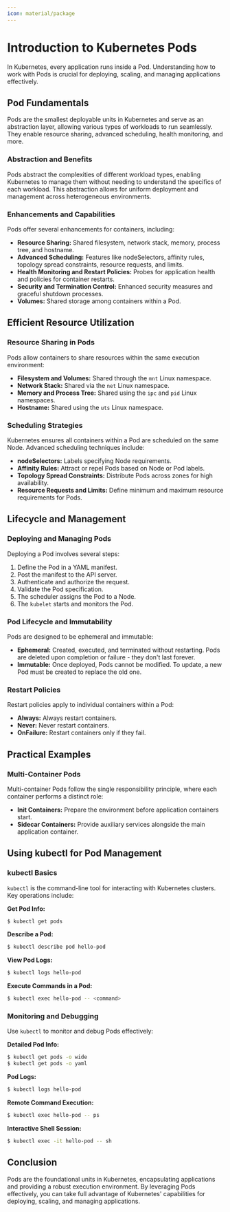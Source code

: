 ```yaml
---
icon: material/package
---
```


# Introduction to Kubernetes Pods

In Kubernetes, every application runs inside a Pod. Understanding how to work with Pods is crucial for deploying, scaling, and managing applications effectively.

## Pod Fundamentals

Pods are the smallest deployable units in Kubernetes and serve as an abstraction layer, allowing various types of workloads to run seamlessly. They enable resource sharing, advanced scheduling, health monitoring, and more.

<h3>Abstraction and Benefits</h3>

Pods abstract the complexities of different workload types, enabling Kubernetes to manage them without needing to understand the specifics of each workload. This abstraction allows for uniform deployment and management across heterogeneous environments.

<h3>Enhancements and Capabilities</h3>

Pods offer several enhancements for containers, including:

- **Resource Sharing:** Shared filesystem, network stack, memory, process tree, and hostname.
- **Advanced Scheduling:** Features like nodeSelectors, affinity rules, topology spread constraints, resource requests, and limits.
- **Health Monitoring and Restart Policies:** Probes for application health and policies for container restarts.
- **Security and Termination Control:** Enhanced security measures and graceful shutdown processes.
- **Volumes:** Shared storage among containers within a Pod.

## Efficient Resource Utilization

<h3>Resource Sharing in Pods</h3>

Pods allow containers to share resources within the same execution environment:

- **Filesystem and Volumes:** Shared through the `mnt` Linux namespace.
- **Network Stack:** Shared via the `net` Linux namespace.
- **Memory and Process Tree:** Shared using the `ipc` and `pid` Linux namespaces.
- **Hostname:** Shared using the `uts` Linux namespace.

<h3>Scheduling Strategies</h3>

Kubernetes ensures all containers within a Pod are scheduled on the same Node. Advanced scheduling techniques include:

- **nodeSelectors:** Labels specifying Node requirements.
- **Affinity Rules:** Attract or repel Pods based on Node or Pod labels.
- **Topology Spread Constraints:** Distribute Pods across zones for high availability.
- **Resource Requests and Limits:** Define minimum and maximum resource requirements for Pods.

## Lifecycle and Management

<h3>Deploying and Managing Pods</h3>

Deploying a Pod involves several steps:

1. Define the Pod in a YAML manifest.
2. Post the manifest to the API server.
3. Authenticate and authorize the request.
4. Validate the Pod specification.
5. The scheduler assigns the Pod to a Node.
6. The `kubelet` starts and monitors the Pod.

<h3>Pod Lifecycle and Immutability</h3>

Pods are designed to be ephemeral and immutable:

- **Ephemeral:** Created, executed, and terminated without restarting. Pods are deleted upon completion or failure - they don't last forever.
- **Immutable:** Once deployed, Pods cannot be modified. To update, a new Pod must be created to replace the old one.

<h3>Restart Policies</h3>

Restart policies apply to individual containers within a Pod:

- **Always:** Always restart containers.
- **Never:** Never restart containers.
- **OnFailure:** Restart containers only if they fail.

## Practical Examples

<h3>Multi-Container Pods</h3>

Multi-container Pods follow the single responsibility principle, where each container performs a distinct role:

- **Init Containers:** Prepare the environment before application containers start.
- **Sidecar Containers:** Provide auxiliary services alongside the main application container.

## Using kubectl for Pod Management

<h3>kubectl Basics</h3>

`kubectl` is the command-line tool for interacting with Kubernetes clusters. Key operations include:

**Get Pod Info:**
  ```sh
  $ kubectl get pods
  ```
**Describe a Pod:**
  ```sh
  $ kubectl describe pod hello-pod
  ```
**View Pod Logs:**
  ```sh
  $ kubectl logs hello-pod
  ```
**Execute Commands in a Pod:**
  ```sh
  $ kubectl exec hello-pod -- <command>
  ```

<h3>Monitoring and Debugging</h3>

Use `kubectl` to monitor and debug Pods effectively:

**Detailed Pod Info:**
  ```sh
  $ kubectl get pods -o wide
  $ kubectl get pods -o yaml
  ```
**Pod Logs:**
  ```sh
  $ kubectl logs hello-pod
  ```
**Remote Command Execution:**
  ```sh
  $ kubectl exec hello-pod -- ps
  ```
**Interactive Shell Session:**
  ```sh
  $ kubectl exec -it hello-pod -- sh
  ```

## Conclusion

Pods are the foundational units in Kubernetes, encapsulating applications and providing a robust execution environment. By leveraging Pods effectively, you can take full advantage of Kubernetes' capabilities for deploying, scaling, and managing applications.